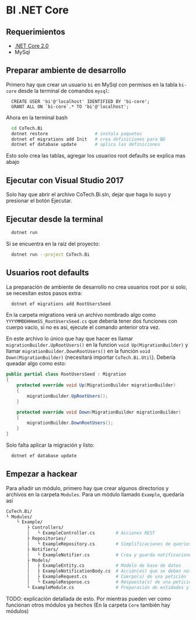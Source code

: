 # BI .NET Core

## Requerimientos
- [.NET Core 2.0](https://www.microsoft.com/net/download/core)
- MySql

## Preparar ambiente de desarrollo
Primero hay que crear un usuario `bi` en MySql con permisos
en la tabla `bi-core` desde la terminal de comandos `mysql`:
``` mysql
  CREATE USER 'bi'@'localhost' IDENTIFIED BY 'bi-core';
  GRANT ALL ON `bi-core`.* TO 'bi'@'localhost';
```
Ahora en la terminal bash
``` bash
  cd CoTech.Bi
  dotnet restore                  # instala paquetes
  dotnet ef migrations add Init   # crea definiciones para BD
  dotnet ef database update       # aplica las definiciones
```
Esto solo crea las tablas, agregar los usuarios root defaults se explica mas abajo

## Ejecutar con Visual Studio 2017
Solo hay que abrir el archivo CoTech.Bi.sln, dejar que haga lo suyo y 
presionar el botón Ejecutar.

## Ejecutar desde la terminal
``` bash
  dotnet run
```
Si se encuentra en la raíz del proyecto:
``` bash
  dotnet run --project CoTech.Bi
```

## Usuarios root defaults
La preparación de ambiente de desarrollo no crea usuarios root
por si solo, se necesitan estos pasos extra:
``` bash
  dotnet ef migrations add RootUsersSeed
```
En la carpeta migrations verá un archivo nombrado algo como `YYYYMMDDHHmmSS_RootUsersSeed.cs` 
que debería tener dos funciones con cuerpo vacío,
si no es así, ejecute el comando anterior otra vez.

En este archivo lo único que hay que hacer es llamar `migrationBuilder.UpRootUsers()` 
en la funcion `void Up(MigrationBuilder)` y llamar `migrationBuilder.DownRootUsers()` 
en la función `void Down(MigrationBuilder)` (necesitará importar `CoTech.Bi.Util`). 
Debería queadar algo como esto:
``` csharp
public partial class RootUsersSeed : Migration
{
    protected override void Up(MigrationBuilder migrationBuilder)
    {
        migrationBuilder.UpRootUsers();
    }

    protected override void Down(MigrationBuilder migrationBuilder)
    {
        migrationBuilder.DownRootUsers();
    }
}
```
Solo falta aplicar la migración y listo:
``` bash
  dotnet ef database update
```

## Empezar a hackear
Para añadir un módulo, primero hay que crear algunos directorios y archivos en la 
carpeta `Modules`. Para un módulo llamado `Example`, quedaría así
``` bash
CoTech.Bi/
└ Modules/
    └ Example/
        ├ Controllers/                    
        │   └ ExampleController.cs        # Acciones REST
        ├ Repositories/
        │   └ ExampleRepository.cs        # Simplificaciones de queries de BD
        ├ Notifiers/
        │   └ ExampleNotifier.cs          # Crea y guarda notificaciones
        ├ Models/
        │   ├ ExampleEntity.cs            # Modelo de base de datos
        │   ├ ExampleNotificationBody.cs  # Acción(es) que se deben notificar
        │   ├ ExampleRequest.cs           # Cuerpo(s) de una petición
        │   └ ExampleResponse.cs          # Respuesta(s) de una petición
        └ ExampleModule.cs                # Preparación de entidades y servicios
```
TODO: explicación detallada de esto. Por mientras pueden ver como funcionan otros
módulos ya hechos (En la carpeta `Core` también hay módulos)
